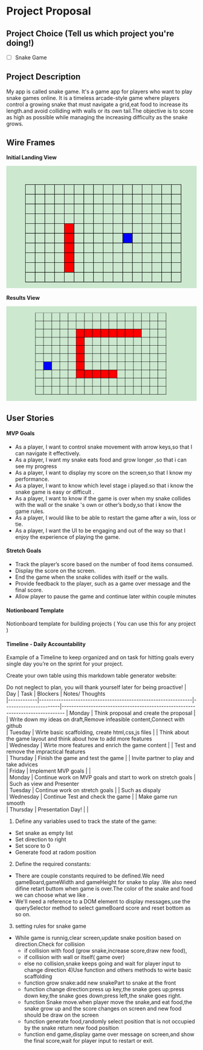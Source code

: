 # Project Proposal 

## Project Choice (Tell us which project you're doing!)

- [ ] Snake Game


## Project Description 

My app is called snake game. It's a game app for players who want to play snake games online. It is a timeless arcade-style game where players control a growing snake that must navigate a grid,eat food to increase its length.and avoid colliding with walls or its own tail.The objective is to score as high as possible while managing the increasing difficulty as the snake grows.

## Wire Frames

**Initial Landing View**

![image](https://github.com/BellaCheng28/snake-game/blob/main/1.png)

**Results View**

![image](https://github.com/BellaCheng28/snake-game/blob/main/2.png)

## User Stories

#### MVP Goals

- As a player, I want to control snake movement with arrow keys,so that I can navigate it effectively.
- As a player, I want  my snake eats food and grow longer ,so that i can see my progress
- As a player, I want to display my score on the screen,so that I know my performance.
- As a player, I want to know which level  stage i played.so that i know the snake game is easy or difficult .
- As a player, I want to know if the game is over when my snake collides with the wall or the snake 's own or other’s body,so that i know the game rules.
- As a player, I would like to be able to restart the game after a win, loss or tie.
- As a player, I want the UI to be engaging and out of the way so that I enjoy the experience of playing the game.

#### Stretch Goals

- Track the player’s score based on the number of food items consumed.
- Display the score on the screen.
- End the game when the snake collides with itself or the walls.
- Provide feedback to the player, such as a game over message and the final score.
- Allow player to pause the game and continue later within couple minutes


#### Notionboard Template
Notionboard template for building projects ( You can use this for any project )


#### Timeline - Daily Accountability
Example of a Timeline to keep organized and on task for hitting goals every single day you’re on the sprint for your project.

Create your own table using this markdown table generator website:


Do not neglect to plan, you will thank yourself later for being proactive!
| Day        |    Task                                                       |    Blockers           |  Notes/ Thoughts                  
|------------|---------------------------------------------------------------|-----------------------|-------------------------------------------------------------------------------
| Monday     | Think proposal and create the proposal                        |                       |  Write down my ideas on draft,Remove infeasible content,Connect with github       
| Tuesday    | Wirte basic scaffolding, create html,css,js files             |                       |  Think about the game layout and think about how to add more features            
| Wednesday  | Wirte more features and enrich the game content               |                       |  Test and remove the impractical features                        
| Thursday   | Finish the game and test the game                             |                       |  Invite partner to play and take advices                                          
| Friday     | Implement MVP goals                                           |                       |                              
| Monday     | Continue work on MVP goals and start to work on stretch goals |                       |  Such as view and Presenter                                                  
| Tuesday    | Continue work on stretch goals                                |                       |  Such as dispaly      
| Wednesday  | Continue Test and check the game                              |                       |  Make game run smooth                                
| Thursday   | Presentation Day!                                             |                       |                          

 1) Define any variables used to track the state of the game:
  - Set snake as empty list
  - Set direction to right
  - Set score to 0
  - Generate food at radom position

 2) Define the required constants:
  - There are couple constants required to be defined.We need gameBoard,gameWidth 
     and gameHeight for snake to play .We also need difine retart buttom when game 
     is over.The color of the snake and food we can choose what we like .
  - We'll need a reference to a DOM element to display messages,use the 
      querySelector method to select gameBoard score and reset bottom as so on. 

 3) setting rules for snake game 
  - While game is runnig,clear screen,update snake position based on direction.Check 
    for collision
       - if collision with food (grow snake,increase score,draw new food),
       - if collision with wall or itself( game over)
       - else no collision,snake keeps going and wait for player input to change 
         direction
  4)Use function and others methods to wirte basic scaffolding
       - function grow snake:add new snakePart to snake at the front
       - function change direction:press up key,the snake goes up;press down key,the 
          snake goes down;press left,the snake goes right.
       - function Snake move.when player move the snake,and eat food,the snake grow 
          up and the score changes on screen and new food should be draw on the 
          screen   
       - function generate food,randomly select position that is not occupied by the 
         snake return new food position
       - function end game,display game over message on screen,and show the final 
          score,wait for player input to restart or exit.


















